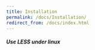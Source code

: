 ```yaml
---
title: Installation
permalink: /docs/Installation/
redirect_from: /docs/index.html
---
```


##### Use LESS under linux
